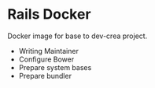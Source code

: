 # Rails Docker

Docker image for base to dev-crea project.

* Writing Maintainer
* Configure Bower
* Prepare system bases
* Prepare bundler
